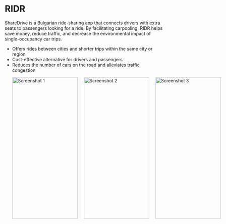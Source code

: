 <h1>RIDR</h1>

<p>ShareDrive is a Bulgarian ride-sharing app that connects drivers with extra seats to passengers looking for a ride. By facilitating carpooling, RIDR helps save money, reduce traffic, and decrease the environmental impact of single-occupancy car trips.</p>

<ul>
  <li>Offers rides between cities and shorter trips within the same city or region</li>
  <li>Cost-effective alternative for drivers and passengers</li>
  <li>Reduces the number of cars on the road and alleviates traffic congestion</li>
</ul>

<!--HTML code for a horizontal list of images, using the specified image URL and a smaller max-width value-->
<ul style="list-style-type: none; display: flex;">
  <li style="margin-right: 20px;">
    <img src="https://user-images.githubusercontent.com/25712677/209672214-00c60d6e-1d30-4320-9b60-0816102dea56.png" alt="Screenshot 1" width="207" height="448">
  </li>
  <li style="margin-right: 20px;">
    <img src="https://user-images.githubusercontent.com/25712677/209674175-174f9ced-9059-4542-b009-9080e1d7c3e0.png" alt="Screenshot 2"  width="207" height="448">
  </li>
  <li style="margin-right: 20px;">
    <img src="https://user-images.githubusercontent.com/25712677/209674229-697c85a5-35e5-4ad9-8b6e-6a49898a6972.png" alt="Screenshot 3" width="207" height="448">
  </li>
</ul>
